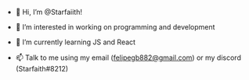 - 👋 Hi, I’m @Starfaiith!

- 👀 I’m interested in working on programming and development

- 🌱 I’m currently learning JS and React

- 📫 Talk to me using my email (felipegb882@gmail.com) or my discord (Starfaith#8212)
